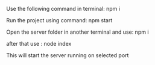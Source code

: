 Use the following command in terminal:
npm i

Run the project using command:
npm start

Open the server folder in another terminal and use:
npm i

after that use :
node index

This will start the server running on selected port
